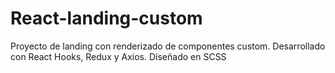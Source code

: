 # React-landing-custom
Proyecto de landing con renderizado de componentes custom. Desarrollado con React Hooks, Redux y Axios. Diseñado en SCSS
